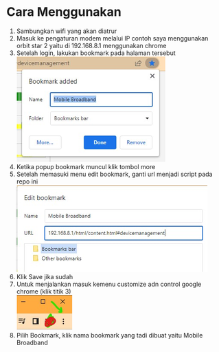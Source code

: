 <h1><b>Cara Menggunakan</b></h1>
<ol>
  <li>Sambungkan wifi yang akan diatrur</li>
  <li>Masuk ke pengaturan modem melalui IP contoh saya menggunakan orbit star 2 yaitu di 192.168.8.1 menggunakan chrome</li>
<li>Setelah login, lakukan bookmark pada halaman tersebut <br> <img src="https://github.com/faan-isme/lock_band_wifi/blob/main/aset/img1.jpg"></li>
  
  <li>Ketika popup bookmark muncul klik tombol more</li>
  <li>Setelah memasuki menu edit bookmark, ganti url menjadi script pada repo ini <br> <img src="https://github.com/faan-isme/lock_band_wifi/blob/main/aset/img2.jpg"></li>
  <li>Klik Save jika sudah </li>
  <li>Untuk menjalankan masuk kemenu customize adn control google chrome (klik titik 3) <br> <img src="https://github.com/faan-isme/lock_band_wifi/blob/main/aset/img3.jpg"></li>
  <li>Pilih Bookmark, klik nama bookmark yang tadi dibuat yaitu Mobile Broadband </li>
</ol>
